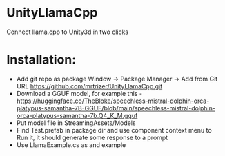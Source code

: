 # UnityLlamaCpp
Connect llama.cpp to Unity3d in two clicks

# Installation:
- Add git repo as package Window -> Package Manager -> Add from Git URL https://github.com/mrtrizer/UnityLlamaCpp.git
- Download a GGUF model, for example this - https://huggingface.co/TheBloke/speechless-mistral-dolphin-orca-platypus-samantha-7B-GGUF/blob/main/speechless-mistral-dolphin-orca-platypus-samantha-7b.Q4_K_M.gguf
- Put model file in StreamingAssets/Models
- Find Test.prefab in package dir and use component context menu to Run it, it should generate some response to a prompt
- Use LlamaExample.cs as and example
